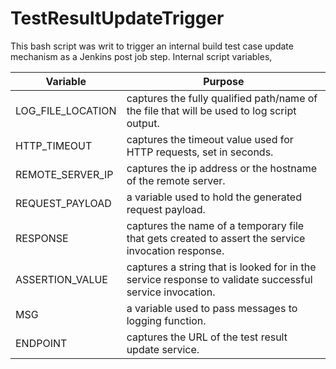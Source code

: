 # TestResultUpdateTrigger
This bash script was writ to trigger an internal build test case update mechanism as a Jenkins post job step. Internal script variables,

Variable | Purpose
--- | ---
LOG_FILE_LOCATION | captures the fully qualified path/name of the file that will be used to log script output.
HTTP_TIMEOUT | captures the timeout value used for HTTP requests, set in seconds.
REMOTE_SERVER_IP | captures the ip address or the hostname of the remote server.
REQUEST_PAYLOAD | a variable used to hold the generated request payload. 
RESPONSE | captures the name of a temporary file that gets created to assert the service invocation response.
ASSERTION_VALUE | captures a string that is looked for in the service response to validate successful service invocation.
MSG | a variable used to pass messages to logging function. 
ENDPOINT | captures the URL of the test result update service.
